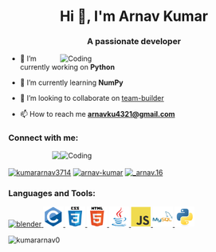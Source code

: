 <h1 align="center">Hi 👋, I'm Arnav Kumar </h1>
<h3 align="center">A passionate developer</h3>
<img  align="right" alt="Coding" width="400" src="https://media.giphy.com/media/v1.Y2lkPTc5MGI3NjExYzI3aXZic3NxeXk4MzN3b3Uzdng1aGUxZzhkdjY1dDZnc3RmaGVwciZlcD12MV9pbnRlcm5hbF9naWZfYnlfaWQmY3Q9Zw/v5xYHQh2y8AiQ/giphy.gif">

- 🔭 I’m currently working on **Python**

- 🌱 I’m currently learning **NumPy**

- 👯 I’m looking to collaborate on [team-builder](https://github.com/kumararnav0/Valorant-Team-Maker)

- 📫 How to reach me **arnavku4321@gmail.com**

<h3 align="left">Connect with me:</h3>
<img align="right" alt="Coding" width="400" 

<img alt="codeSTACKr's GitHub Stats" src="https://github-readme-stats.vercel.app/api?username=kumararnav0&show_icons=true&hide_border=false&title_color=ff652f&icon_color=FFE400&bg_color=09131B&text_color=ffffff&border_color=0c1a25" />
</div>
<div align="right">
 <a href="https://git.io/streak-stats"><img src="https://streak-stats.demolab.com?user=kumararnav0&theme=dark"/></a>
</div>


   
<p align="left">
<a href="https://twitter.com/kumararnav3714" target="blank"><img align="center" src="https://raw.githubusercontent.com/rahuldkjain/github-profile-readme-generator/master/src/images/icons/Social/twitter.svg" alt="kumararnav3714" height="30" width="40" /></a>
<a href="https://linkedin.com/in/arnavkumar" target="blank"><img align="center" src="https://raw.githubusercontent.com/rahuldkjain/github-profile-readme-generator/master/src/images/icons/Social/linked-in-alt.svg" alt="arnav-kumar" height="30" width="40" /></a>
<a href="https://instagram.com/_arnav.16" target="blank"><img align="center" src="https://raw.githubusercontent.com/rahuldkjain/github-profile-readme-generator/master/src/images/icons/Social/instagram.svg" alt="_arnav.16" height="30" width="40" /></a>
</p>

<h3 align="left">Languages and Tools:</h3>
<p align="left"> <a href="https://www.blender.org/" target="_blank" rel="noreferrer"> <img src="https://download.blender.org/branding/community/blender_community_badge_white.svg" alt="blender" width="40" height="40"/> </a> <a href="https://www.cprogramming.com/" target="_blank" rel="noreferrer"> <img src="https://raw.githubusercontent.com/devicons/devicon/master/icons/c/c-original.svg" alt="c" width="40" height="40"/> </a> <a href="https://www.w3schools.com/css/" target="_blank" rel="noreferrer"> <img src="https://raw.githubusercontent.com/devicons/devicon/master/icons/css3/css3-original-wordmark.svg" alt="css3" width="40" height="40"/> </a> <a href="https://www.w3.org/html/" target="_blank" rel="noreferrer"> <img src="https://raw.githubusercontent.com/devicons/devicon/master/icons/html5/html5-original-wordmark.svg" alt="html5" width="40" height="40"/> </a> <a href="https://www.java.com" target="_blank" rel="noreferrer"> <img src="https://raw.githubusercontent.com/devicons/devicon/master/icons/java/java-original.svg" alt="java" width="40" height="40"/> </a> <a href="https://developer.mozilla.org/en-US/docs/Web/JavaScript" target="_blank" rel="noreferrer"> <img src="https://raw.githubusercontent.com/devicons/devicon/master/icons/javascript/javascript-original.svg" alt="javascript" width="40" height="40"/> </a> <a href="https://www.mysql.com/" target="_blank" rel="noreferrer"> <img src="https://raw.githubusercontent.com/devicons/devicon/master/icons/mysql/mysql-original-wordmark.svg" alt="mysql" width="40" height="40"/> </a> <a href="https://www.python.org" target="_blank" rel="noreferrer"> <img src="https://raw.githubusercontent.com/devicons/devicon/master/icons/python/python-original.svg" alt="python" width="40" height="40"/> </a> </p>

<p><img align="center" src="https://github-readme-streak-stats.herokuapp.com/?user=kumararnav0&" alt="kumararnav0" /></p>

   

